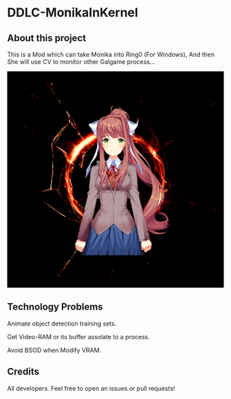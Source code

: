 # DDLC-MonikaInKernel

## About this project

This is a Mod which can take Monika into Ring0 (For Windows), And then She will use CV to monitor other Galgame process...

![plot](MonikaLogo.png)

## Technology Problems

Animate object detection training sets.

Get Video-RAM or its buffer assolate to a process.

Avoid BSOD when Modify VRAM.

## Credits

All developers. Feel free to open an issues or pull requests!
